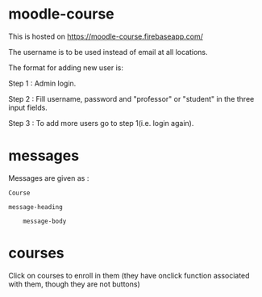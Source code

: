 # moodle-course
This is hosted on https://moodle-course.firebaseapp.com/

The username is to be used instead of email at all locations.

The format for adding new user is:

  Step 1 : Admin login.
  
  Step 2 : Fill username, password and "professor" or "student" in the three input fields.
  
  Step 3 : To add more users go to step 1(i.e. login again). 
  
  
  
# messages
Messages are given as :

    Course

    message-heading

        message-body

# courses
Click on courses to enroll in them (they have onclick function associated with them, though they are not buttons)

